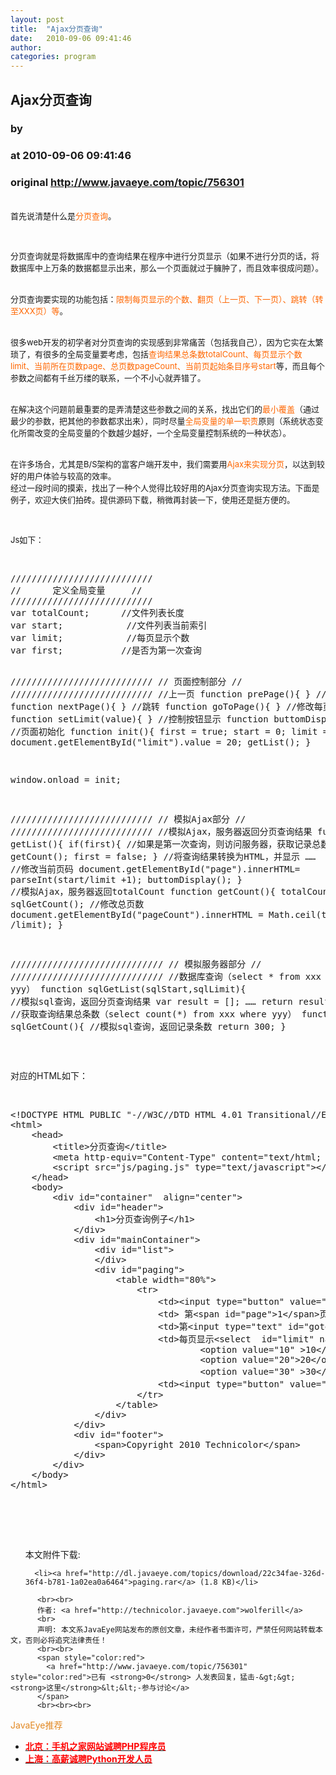 ```yaml
---
layout: post
title:  "Ajax分页查询"
date:   2010-09-06 09:41:46
author: 
categories: program
---
```


## Ajax分页查询
### by 
### at 2010-09-06 09:41:46
### original <http://www.javaeye.com/topic/756301>

<p><br><span style="font-size:small">首先说清楚什么是<span style="color:#ff6600">分页查询</span>。</span></p>
<p> </p>
<p><span style="font-size:small">分页查询就是将数据库中的查询结果在程序中进行分页显示（如果不进行分页的话，将数据库中上万条的数据都显示出来，那么一个页面就过于臃肿了，而且效率很成问题）。</span></p>
<p><br><span style="font-size:small">分页查询要实现的功能包括：<span style="color:#ff6600">限制每页显示的个数、翻页（上一页、下一页）、跳转（转至XXX页）等</span>。</span></p>
<p><br><span style="font-size:small">很多web开发的初学者对分页查询的实现感到非常痛苦（包括我自己），因为它实在太繁琐了，有很多的全局变量要考虑，包括<span style="color:#ff6600">查询结果总条数totalCount、每页显示个数limit、当前所在页数page、总页数pageCount、当前页起始条目序号start</span>等，而且每个参数之间都有千丝万缕的联系，一个不小心就弄错了。</span></p>
<p><br><span style="font-size:small">在解决这个问题前最重要的是弄清楚这些参数之间的关系，找出它们的<span style="color:#ff6600">最小覆盖</span>（通过最少的参数，把其他的参数都求出来），同时尽量<span style="color:#ff6600">全局变量的单一职责</span>原则（系统状态变化所需改变的全局变量的个数越少越好，一个全局变量控制系统的一种状态）。</span></p>
<p><br><span style="font-size:small">在许多场合，尤其是B/S架构的富客户端开发中，我们需要用<span style="color:#ff6600">Ajax来实现分页</span>，以达到较好的用户体验与较高的效率。<br>经过一段时间的摸索，找出了一种个人觉得比较好用的Ajax分页查询实现方法。下面是例子，欢迎大侠们拍砖。提供源码下载，稍微再封装一下，使用还是挺方便的。</span></p>
<p> </p>
<p><span style="font-size:small">Js如下：</span></p>
<p> </p>
<p><span style="font-size:small">
<pre name="code">///////////////////////////
//      定义全局变量     //
///////////////////////////
var totalCount;		 //文件列表长度
var start;            //文件列表当前索引
var limit;            //每页显示个数
var first;           //是否为第一次查询

///////////////////////////
//      页面控制部分     //
///////////////////////////
//上一页
function prePage(){
    }
//下一页
function nextPage(){
    }
//跳转
function goToPage(){
    }
//修改每页显示数
function setLimit(value){
    }
//控制按钮显示
function buttomDisplay(){
   }
//页面初始化
function init(){
    first = true;
    start = 0;
    limit = 20;
    document.getElementById("limit").value = 20;
    getList();
}

window.onload = init;

///////////////////////////
//      模拟Ajax部分     //
///////////////////////////
//模拟Ajax，服务器返回分页查询结果
function getList(){
    if(first){
        //如果是第一次查询，则访问服务器，获取记录总数
        getCount();
        first = false;
    }
        //将查询结果转换为HTML，并显示
   ……
        //修改当前页码
    document.getElementById("page").innerHTML= parseInt(start/limit +1);
    buttomDisplay();
}
//模拟Ajax，服务器返回totalCount
function getCount(){
    totalCount = sqlGetCount();
    //修改总页数
    document.getElementById("pageCount").innerHTML = Math.ceil(totalCount /limit);
}

/////////////////////////////
//      模拟服务器部分     //
/////////////////////////////
//数据库查询（select * from xxx where yyy）
function sqlGetList(sqlStart,sqlLimit){
    //模拟sql查询，返回分页查询结果
    var result = [];
   ……
    return result;
}
//获取查询结果总条数（select count(*) from xxx where yyy）
function sqlGetCount(){
    //模拟sql查询，返回记录条数
    return 300;
}
</pre>
<p> </p>
<p>对应的HTML如下：</p>
<p> </p>
<pre name="code">&lt;!DOCTYPE HTML PUBLIC &quot;-//W3C//DTD HTML 4.01 Transitional//EN&quot;&gt;
&lt;html&gt;
    &lt;head&gt;
        &lt;title&gt;分页查询&lt;/title&gt;
        &lt;meta http-equiv=&quot;Content-Type&quot; content=&quot;text/html; charset=GBK&quot;&gt;
        &lt;script src=&quot;js/paging.js&quot; type=&quot;text/javascript&quot;&gt;&lt;/script&gt;
    &lt;/head&gt;
    &lt;body&gt;
        &lt;div id=&quot;container&quot;  align=&quot;center&quot;&gt;
            &lt;div id=&quot;header&quot;&gt;
                &lt;h1&gt;分页查询例子&lt;/h1&gt;
            &lt;/div&gt;
            &lt;div id=&quot;mainContainer&quot;&gt;
                &lt;div id=&quot;list&quot;&gt;
                &lt;/div&gt;
                &lt;div id=&quot;paging&quot;&gt;
                    &lt;table width=&quot;80%&quot;&gt;
                        &lt;tr&gt;
                            &lt;td&gt;&lt;input type=&quot;button&quot; value=&quot;上一页&quot; id=&quot;pre&quot; onClick=&quot;prePage()&quot; /&gt;&lt;/td&gt;
                            &lt;td&gt; 第&lt;span id=&quot;page&quot;&gt;1&lt;/span&gt;页/共&lt;span id=&quot;pageCount&quot;&gt;&lt;/span&gt;页&lt;/td&gt;
                            &lt;td&gt;第&lt;input type=&quot;text&quot; id=&quot;goto&quot; name=&quot;goto&quot; value=&quot;1&quot; size=&quot;2&quot; /&gt;页&lt;input type=&quot;button&quot; value=&quot;跳转&quot; onclick=&quot;goToPage()&quot;/&gt;&lt;/td&gt;
                            &lt;td&gt;每页显示&lt;select  id=&quot;limit&quot; name=&quot;limit&quot; onChange=&quot;setLimit(this.value)&quot; &gt;
                                    &lt;option value=&quot;10&quot; &gt;10&lt;/option&gt;
                                    &lt;option value=&quot;20&quot;&gt;20&lt;/option&gt;
                                    &lt;option value=&quot;30&quot; &gt;30&lt;/option&gt;&lt;/select&gt;个&lt;/td&gt;
                            &lt;td&gt;&lt;input type=&quot;button&quot; value=&quot;下一页&quot; id=&quot;next&quot; onClick=&quot;nextPage()&quot;/&gt;&lt;/td&gt;
                        &lt;/tr&gt;
                    &lt;/table&gt;
                &lt;/div&gt;
            &lt;/div&gt;
            &lt;div id=&quot;footer&quot;&gt;
                &lt;span&gt;Copyright 2010 Technicolor&lt;/span&gt;
            &lt;/div&gt;
        &lt;/div&gt;
    &lt;/body&gt;
&lt;/html&gt;
</pre>
<p> </p>
</span></p>
          
  <br><br>
  <ul>
    本文附件下载:
    
      <li><a href="http://dl.javaeye.com/topics/download/22c34fae-326d-36f4-b781-1a02ea0a6464">paging.rar</a> (1.8 KB)</li>
    
  </ul>

          <br><br>
          作者: <a href="http://technicolor.javaeye.com">wolferill</a> 
          <br>
          声明: 本文系JavaEye网站发布的原创文章，未经作者书面许可，严禁任何网站转载本文，否则必将追究法律责任！
          <br><br>
          <span style="color:red">
            <a href="http://www.javaeye.com/topic/756301" style="color:red">已有 <strong>0</strong> 人发表回复，猛击-&gt;&gt;<strong>这里</strong>&lt;&lt;-参与讨论</a>
          </span>
          <br><br><br>
<span style="color:#e28822">JavaEye推荐</span>
<br>
<ul><li><a href="http://www.iteye.com/clicks/269"><span style="color:red;font-weight:bold">北京：手机之家网站诚聘PHP程序员</span></a></li><li><a href="http://www.iteye.com/clicks/138"><span style="color:red;font-weight:bold">上海：高薪诚聘Python开发人员</span></a></li></ul>
<br><br><br>